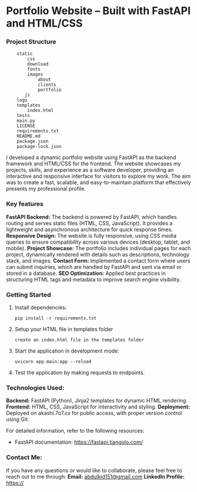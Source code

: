 # Portfolio Website – Built with FastAPI and HTML/CSS

### Project Structure
```
    static
        css
        download
        fonts
        images
            about
            clients
            portfolio
       js
    logo
    templates
        index.html
    tests
    main.py
    LICENSE
    requirements.txt
    README.md
    package.json
    package-lock.json

```

I developed a dynamic portfolio website using FastAPI as the backend framework and HTML/CSS for the frontend. The website showcases my projects, skills, and experience as a software developer, providing an interactive and responsive interface for visitors to explore my work. The aim was to create a fast, scalable, and easy-to-maintain platform that effectively presents my professional profile.

### Key features

**FastAPI Backend:** The backend is powered by FastAPI, which handles routing and serves static files (HTML, CSS, JavaScript). It provides a lightweight and asynchronous architecture for quick response times.
**Responsive Design:** The website is fully responsive, using CSS media queries to ensure compatibility across various devices (desktop, tablet, and mobile).
**Project Showcase:** The portfolio includes individual pages for each project, dynamically rendered with details such as descriptions, technology stack, and images.
**Contact Form:** Implemented a contact form where users can submit inquiries, which are handled by FastAPI and sent via email or stored in a database.
**SEO Optimization:** Applied best practices in structuring HTML tags and metadata to improve search engine visibility.


### Getting Started

1. Install dependencies:
   ```
   pip install -r requirements.txt
   ```
2. Setup your HTML file in templates folder
   ```
   create an index.html file in the templates folder
   ```

3. Start the application in development mode:
   ```
   uvicorn app.main:app --reload
   ```

4. Test the application by making requests to endpoints.


### Technologies Used:

**Backend:** FastAPI (Python), Jinja2 templates for dynamic HTML rendering.
**Frontend:** HTML, CSS, JavaScript for interactivity and styling.
**Deployment:** Deployed on akashi.7o7.cx for public access, with proper version control using Git.


For detailed information, refer to the following resources:

- FastAPI documentation: https://fastapi.tiangolo.com/

### Contact Me:
If you have any questions or would like to collaborate, please feel free to reach out to me through:
**Email:** abdulkid151@gmail.com
**LinkedIn Profile:** [https://](https://www.linkedin.com/in/abdulhakeem-raji-097619279)